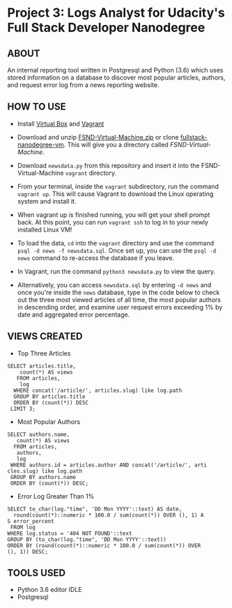 # Project 3: Logs Analyst for Udacity's Full Stack Developer Nanodegree
## ABOUT

An internal reporting tool written in Postgresql and Python (3.6) which uses stored information on a database to
discover most popular articles, authors, and request error log from a news reporting website.

## HOW TO USE

- Install [Virtual Box](https://www.virtualbox.org/wiki/Download_Old_Builds_5_1) and [Vagrant](https://www.vagrantup.com/downloads.html)

- Download and unzip [FSND-Virtual-Machine.zip](https://d17h27t6h515a5.cloudfront.net/topher/2017/August/59822701_fsnd-virtual-machine/fsnd-virtual-machine.zip) or clone [fullstack-nanodegree-vm](https://github.com/udacity/fullstack-nanodegree-vm). This will give you a directory called *FSND-Virtual-Machine*.

- Download ```newsdata.py``` from this repository and insert it into the FSND-Virtual-Machine ```vagrant``` directory.

- From your terminal, inside the ```vagrant``` subdirectory, run the command ```vagrant up```. This will cause Vagrant to download the Linux operating system and install it.

- When vagrant up is finished running, you will get your shell prompt back. At this point, you can run ```vagrant ssh``` to log in to your newly installed Linux VM!

- To load the data, ```cd``` into the ```vagrant``` directory and use the command ```psql -d news -f newsdata.sql```. Once set up, you can use the ```psql -d news``` command to re-access the database if you leave.

- In Vagrant, run the command ```python3 newsdata.py``` to view the query.

- Alternatively, you can access ```newsdata.sql``` by entering ```-d news``` and once you're inside the ```news``` database, type in the code below to check out the three most viewed articles of all time, the most popular authors in descending order, and examine user request errors exceeding 1% by date and aggregated error percentage.

## VIEWS CREATED

- Top Three Articles

```
SELECT articles.title,
    count(*) AS views
   FROM articles,
    log
  WHERE concat('/article/', articles.slug) like log.path
  GROUP BY articles.title
  ORDER BY (count(*)) DESC
 LIMIT 3;
 ```
 
 - Most Popular Authors
 
 ```
 SELECT authors.name,
    count(*) AS views
   FROM articles,
    authors,
    log
  WHERE authors.id = articles.author AND concat('/article/', arti
cles.slug) like log.path
  GROUP BY authors.name
  ORDER BY (count(*)) DESC;
  ```
  
  - Error Log Greater Than 1%
  
  ```
  SELECT to_char(log."time", 'DD Mon YYYY'::text) AS date,
    round(count(*)::numeric * 100.0 / sum(count(*)) OVER (), 1) A
S error_percent
   FROM log
  WHERE log.status = '404 NOT FOUND'::text
  GROUP BY (to_char(log."time", 'DD Mon YYYY'::text))
  ORDER BY (round(count(*)::numeric * 100.0 / sum(count(*)) OVER
(), 1)) DESC;
```

## TOOLS USED   

- Python 3.6 editor IDLE
- Postgresql



  

